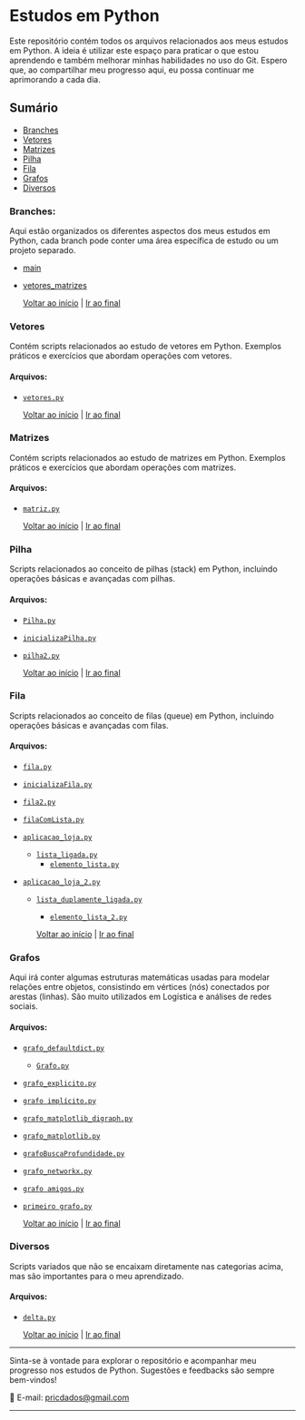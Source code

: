 # Estudos em Python

Este repositório contém todos os arquivos relacionados aos meus estudos em Python. A ideia é utilizar este espaço para praticar o que estou aprendendo e também melhorar minhas habilidades no uso do Git. Espero que, ao compartilhar meu progresso aqui, eu possa continuar me aprimorando a cada dia.

## Sumário

- [Branches](#branches)
- [Vetores](#vetores)
- [Matrizes](#matrizes)
- [Pilha](#pilha)
- [Fila](#fila)
- [Grafos](#grafos)
- [Diversos](#diversos)

### Branches:
Aqui estão organizados os diferentes aspectos dos meus estudos em Python, cada branch pode conter uma área específica de estudo ou um projeto separado.
  
  - [main](https://github.com/pricmendes/estudosPython)
  - [vetores_matrizes](https://github.com/pricmendes/estudosPython/tree/vetores_matrizes)

    [Voltar ao início](#) | [Ir ao final](#final)

### Vetores
Contém scripts relacionados ao estudo de vetores em Python. Exemplos práticos e exercícios que abordam operações com vetores.

#### Arquivos:
- [`vetores.py`](https://github.com/pricmendes/estudosPython/blob/vetores_matrizes/vetores.py)
  
    [Voltar ao início](#) | [Ir ao final](#final)

### Matrizes
Contém scripts relacionados ao estudo de matrizes em Python. Exemplos práticos e exercícios que abordam operações com matrizes.

#### Arquivos:
- [`matriz.py`](https://github.com/pricmendes/estudosPython/blob/vetores_matrizes/matriz.py)
  
    [Voltar ao início](#) | [Ir ao final](#final)

### Pilha
Scripts relacionados ao conceito de pilhas (stack) em Python, incluindo operações básicas e avançadas com pilhas.

#### Arquivos:
- [`Pilha.py`](https://github.com/pricmendes/estudosPython/blob/vetores_matrizes/Pilha.py)
- [`inicializaPilha.py`](https://github.com/pricmendes/estudosPython/blob/vetores_matrizes/inicializaPilha.py)
- [`pilha2.py`](https://github.com/pricmendes/estudosPython/blob/vetores_matrizes/pilha2.py)
  
    [Voltar ao início](#) | [Ir ao final](#final)

### Fila
Scripts relacionados ao conceito de filas (queue) em Python, incluindo operações básicas e avançadas com filas.

#### Arquivos:
- [`fila.py`](https://github.com/pricmendes/estudosPython/blob/vetores_matrizes/fila.py)
- [`inicializaFila.py`](https://github.com/pricmendes/estudosPython/blob/vetores_matrizes/inicializaFila.py)
- [`fila2.py`](https://github.com/pricmendes/estudosPython/blob/vetores_matrizes/fila2.py)
- [`filaComLista.py`](https://github.com/pricmendes/estudosPython/blob/vetores_matrizes/filaComLista.py)

  
- [`aplicacao_loja.py`](https://github.com/pricmendes/estudosPython/blob/vetores_matrizes/aplicacao_loja.py)
  - [`lista_ligada.py`](https://github.com/pricmendes/estudosPython/blob/vetores_matrizes/lista_ligada.py)
    - [`elemento_lista.py`](https://github.com/pricmendes/estudosPython/blob/vetores_matrizes/elemento_lista.py)

- [`aplicacao_loja_2.py`](https://github.com/pricmendes/estudosPython/blob/vetores_matrizes/aplicacao_loja_2.py)
  - [`lista_duplamente_ligada.py`](https://github.com/pricmendes/estudosPython/blob/vetores_matrizes/lista_duplamente_ligada.py)
    - [`elemento_lista_2.py`](https://github.com/pricmendes/estudosPython/blob/vetores_matrizes/elemento_lista_2.py)
 
  
    [Voltar ao início](#) | [Ir ao final](#final)

### Grafos
Aqui irá conter algumas estruturas matemáticas usadas para modelar relações entre objetos, consistindo em vértices (nós) conectados por arestas (linhas). São muito utilizados em Logística e análises de redes sociais.

#### Arquivos:
- [`grafo_defaultdict.py`](https://github.com/pricmendes/estudosPython/blob/vetores_matrizes/grafo_defaultdict.py)
  - [`Grafo.py`](https://github.com/pricmendes/estudosPython/blob/vetores_matrizes/Grafo.py)

- [`grafo_explicito.py`](https://github.com/pricmendes/estudosPython/blob/vetores_matrizes/grafo_explicito.py)
- [`grafo implícito.py`](https://github.com/pricmendes/estudosPython/blob/vetores_matrizes/grafo_implicito.py)
- [`grafo_matplotlib_digraph.py`](https://github.com/pricmendes/estudosPython/blob/vetores_matrizes/grafo_matplotlib_digraph.py)
- [`grafo_matplotlib.py`](https://github.com/pricmendes/estudosPython/blob/vetores_matrizes/grafo_matplotlib.py)
- [`grafoBuscaProfundidade.py`](https://github.com/pricmendes/estudosPython/blob/vetores_matrizes/grafoBuscaProfundidade.py)
- [`grafo_networkx.py`](https://github.com/pricmendes/estudosPython/blob/vetores_matrizes/grafo_networkx.py)
- [`grafo amigos.py`](https://github.com/pricmendes/estudosPython/blob/vetores_matrizes/grafo_amigos.py)
- [`primeiro grafo.py`](https://github.com/pricmendes/estudosPython/blob/vetores_matrizes/primeiro_grafo.py)
 
    [Voltar ao início](#) | [Ir ao final](#final)  

### Diversos
Scripts variados que não se encaixam diretamente nas categorias acima, mas são importantes para o meu aprendizado.

#### Arquivos:
- [`delta.py`](https://github.com/pricmendes/estudosPython/blob/vetores_matrizes/delta.py)
  
    [Voltar ao início](#) | [Ir ao final](#final)

---

Sinta-se à vontade para explorar o repositório e acompanhar meu progresso nos estudos de Python. 
Sugestões e feedbacks são sempre bem-vindos!

📧 E-mail: [pricdados@gmail.com](mailto:pricdados@gmail.com)  


---
<a name="final"></a>



